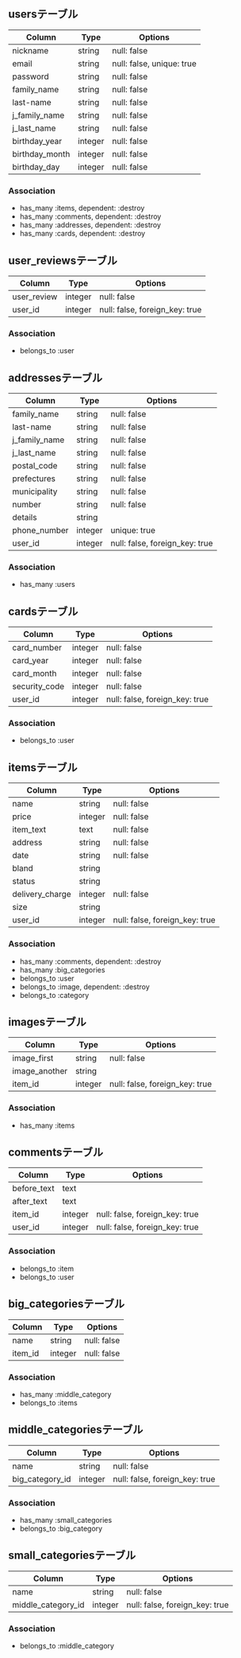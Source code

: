 ## usersテーブル
|Column|Type|Options|
|------|----|-------|
|nickname|string|null: false|
|email|string|null: false, unique: true|
|password|string|null: false|
|family_name|string|null: false|
|last-name|string|null: false|
|j_family_name|string|null: false|
|j_last_name|string|null: false|
|birthday_year|integer|null: false|
|birthday_month|integer|null: false|
|birthday_day|integer|null: false|

### Association
- has_many :items, dependent: :destroy
- has_many :comments, dependent: :destroy
- has_many :addresses, dependent: :destroy
- has_many :cards, dependent: :destroy


## user_reviewsテーブル
|Column|Type|Options|
|------|----|-------|
|user_review|integer|null: false|
|user_id|integer|null: false, foreign_key: true|

### Association
- belongs_to :user


## addressesテーブル
|Column|Type|Options|
|------|----|-------|
|family_name|string|null: false|
|last-name|string|null: false|
|j_family_name|string|null: false|
|j_last_name|string|null: false|
|postal_code|string|null: false|
|prefectures|string|null: false|
|municipality|string|null: false|
|number|string|null: false|
|details|string||
|phone_number|integer|unique: true|
|user_id|integer|null: false, foreign_key: true|

### Association
- has_many :users

## cardsテーブル
|Column|Type|Options|
|------|----|-------|
|card_number|integer|null: false|
|card_year|integer|null: false|
|card_month|integer|null: false|
|security_code|integer|null: false|
|user_id|integer|null: false, foreign_key: true|

### Association
- belongs_to :user


## itemsテーブル
|Column|Type|Options|
|------|----|-------|
|name|string|null: false|
|price|integer|null: false|
|item_text|text|null: false|
|address|string|null: false|
|date|string|null: false|
|bland|string||
|status|string||
|delivery_charge|integer|null: false|
|size|string||
|user_id|integer|null: false, foreign_key: true|

### Association
- has_many :comments, dependent: :destroy
- has_many :big_categories
- belongs_to :user
- belongs_to :image, dependent: :destroy
- belongs_to :category


## imagesテーブル
|Column|Type|Options|
|------|----|-------|
|image_first|string|null: false|
|image_another|string||
|item_id|integer|null: false, foreign_key: true|

### Association
- has_many :items


## commentsテーブル
|Column|Type|Options|
|------|----|-------|
|before_text|text||
|after_text|text||
|item_id|integer|null: false, foreign_key: true|
|user_id|integer|null: false, foreign_key: true|

### Association
- belongs_to :item
- belongs_to :user


## big_categoriesテーブル
|Column|Type|Options|
|------|----|-------|
|name|string|null: false|
|item_id|integer|null: false|

### Association
- has_many :middle_category
- belongs_to :items


## middle_categoriesテーブル
|Column|Type|Options|
|------|----|-------|
|name|string|null: false|
|big_category_id|integer|null: false, foreign_key: true|

### Association
- has_many :small_categories
- belongs_to :big_category


## small_categoriesテーブル
|Column|Type|Options|
|------|----|-------|
|name|string|null: false|
|middle_category_id|integer|null: false, foreign_key: true|

### Association
- belongs_to :middle_category
